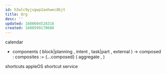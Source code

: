 ```yaml
---
id: h3wlc9yjvgwp2aohwec8bjt
title: Org
desc: ''
updated: 1680604528316
created: 1680599170686
---
```


calendar
  - components
  ( block|planning
  , intent
  , task|part
  , external
  )
  -> composed
  : composites := {...composed}
    ( aggregate
    ,
    )

shortcuts appleOS
  shortcut
    service
